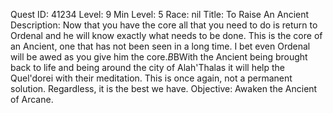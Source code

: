 Quest ID: 41234
Level: 9
Min Level: 5
Race: nil
Title: To Raise An Ancient
Description: Now that you have the core all that you need to do is return to Ordenal and he will know exactly what needs to be done. This is the core of an Ancient, one that has not been seen in a long time. I bet even Ordenal will be awed as you give him the core.$B$BWith the Ancient being brought back to life and being around the city of Alah'Thalas it will help the Quel'dorei with their meditation. This is once again, not a permanent solution. Regardless, it is the best we have.
Objective: Awaken the Ancient of Arcane.
